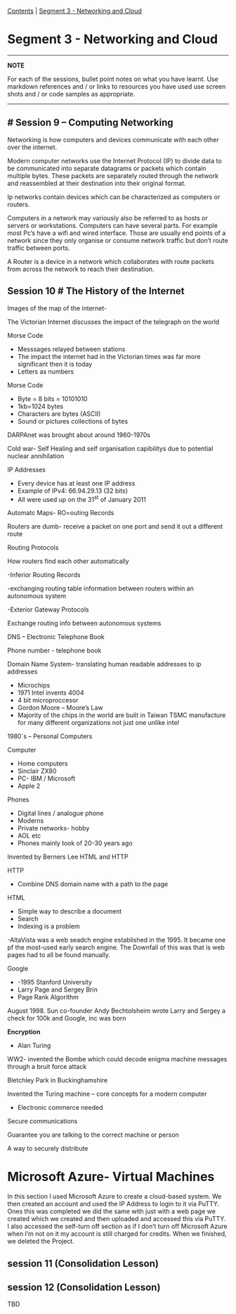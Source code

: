 [Contents](../personal_learning_record/personal_learning_record.md) | [Segment 3 - Networking and Cloud](../personal_learning_record/segment3.md) 

# Segment 3 - Networking and Cloud

---
**NOTE**

For each of the sessions, bullet point notes on what you have learnt.
Use markdown references and / or links to resources you have used
use  screen shots and / or code samples as appropriate.

---

## # Session 9 – Computing Networking

Networking is how computers and devices communicate with each other over the internet.

Modern computer networks use the Internet Protocol (IP) to divide data to be communicated into separate datagrams or packets which contain multiple bytes. These packets are separately routed through the network and reassembled at their destination into their original format.

Ip networks contain devices which can be characterized as computers or routers.

Computers in a network may variously also be referred to as hosts or servers or workstations. Computers can have several parts. For example most Pc’s have a wifi and wired interface. Those are usually end points of a network since they only organise or consume network traffic but don’t route traffic between ports.

A Router is a device in a network which collaborates with route packets from across the network to reach their destination.

## Session 10 # The History of the Internet 

Images of the map of the internet-

The Victorian Internet discusses the impact of the telegraph on the world

Morse Code

- Messsages relayed between stations
- The impact the internet had in the Victorian times was far more significant then it is today
- Letters as numbers

Morse Code

- Byte = 8 bits = 10101010
- 1kb=1024 bytes
- Characters are bytes (ASCII)
- Sound or pictures collections of bytes

DARPAnet was brought about around 1960-1970s

Cold war- Self Healing and self organisation capibilitys due to potential nuclear annihilation

IP Addresses

- Every device has at least one IP address
- Example of IPv4: 66.94.29.13 (32 bits)
- All were used up on the 31<sup>st</sup> of January 2011

Automatc Maps- RO=outing Records

Routers are dumb- receive a packet on one port and send it out a different route

Routing Protocols

How routers find each other automatically

\-Inferior Routing Records

\-exchanging routing table information between routers within an autonomous system

\-Exterior Gateway Protocols

Exchange routing info between autonomous systems

DNS – Electronic Telephone Book

Phone number - telephone book

Domain Name System- translating human readable addresses to ip addresses

- Microchips
- 1971 Intel invents 4004
- 4 bit microproccesor
- Gordon Moore – Moore’s Law
- Majority of the chips in the world are built in Taiwan TSMC manufacture for many different organizations not just one unlike intel

1980\`s – Personal Computers

Computer

- Home computers
- Sinclair ZX80
- PC- IBM / Microsoft
- Apple 2

Phones

- Digital lines / analogue phone
- Moderns
- Private networks- hobby
- AOL etc
- Phones mainly took of 20-30 years ago

Invented by Berners Lee HTML and HTTP

HTTP

- Combine DNS domain name with a path to the page

HTML

- Simple way to describe a document
- Search
- Indexing is a problem

\-AltaVista was a web seadch engine established in the 1995. It became one pf the most-used early search engine. The Downfall of this was that is web pages had to all be found manually.

Google

- \-1995 Stanford University
- Larry Page and Sergey Brin
- Page Rank Algorithm

August 1998. Sun co-founder Andy Bechtolsheim wrote Larry and Sergey a check for 100k and Google, inc was born

**Encryption**

- Alan Turing

WW2- invented the Bombe which could decode enigma machine messages through a bruit force attack

Bletchley Park in Buckinghamshire

Invented the Turing machine – core concepts for a modern computer

- Electronic commerce needed

Secure communications

Guarantee you are talking to the correct machine or person

A way to securely distribute

# Microsoft Azure- Virtual Machines

In this section I used Microsoft Azure to create a cloud-based system. We then created an account and used the IP Address to login to it via PuTTY. Ones this was completed we did the same with just with a web page we created which we created and then uploaded and accessed this via PuTTY. I also accessed the self-turn off section as if I don’t turn off Microsoft Azure when I’m not on it my account is still charged for credits. When we finished, we deleted the Project.

## session 11 (Consolidation Lesson)

## session 12 (Consolidation Lesson)

TBD

